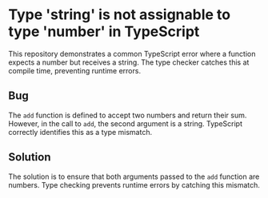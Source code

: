 # Type 'string' is not assignable to type 'number' in TypeScript

This repository demonstrates a common TypeScript error where a function expects a number but receives a string. The type checker catches this at compile time, preventing runtime errors.

## Bug

The `add` function is defined to accept two numbers and return their sum. However, in the call to `add`, the second argument is a string. TypeScript correctly identifies this as a type mismatch.

## Solution

The solution is to ensure that both arguments passed to the `add` function are numbers.  Type checking prevents runtime errors by catching this mismatch.